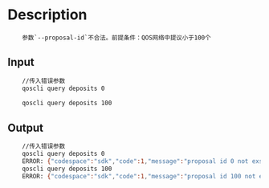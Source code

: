 # Description

```text
    参数`--proposal-id`不合法。前提条件：QOS网络中提议小于100个
```

## Input

```bash
    //传入错误参数
    qoscli query deposits 0

    qoscli query deposits 100
```

## Output

```bash
    //传入错误参数
    qoscli query deposits 0
    ERROR: {"codespace":"sdk","code":1,"message":"proposal id 0 not exsits"}
    qoscli query deposits 100
    ERROR: {"codespace":"sdk","code":1,"message":"proposal id 100 not exsits"}
```

